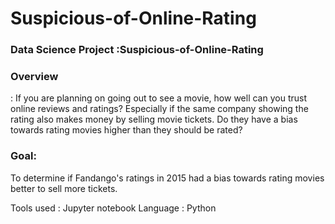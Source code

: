 # Suspicious-of-Online-Rating

### Data Science Project :Suspicious-of-Online-Rating

### Overview
: If you are planning on going out to see a movie, how well can you trust online reviews and ratings? Especially if the same company showing the rating also makes money by selling movie tickets. Do they have a bias towards rating movies higher than they should be rated?

### Goal:
To determine if Fandango's ratings in 2015 had a bias towards rating movies better to sell more tickets.

Tools used : Jupyter notebook
 Language : Python
 
